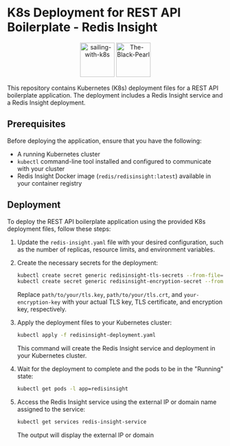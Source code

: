 # K8s Deployment for REST API Boilerplate - Redis Insight

<p align="center">
   <img src="https://kubernetes.io/images/kubernetes.png" alt="sailing-with-k8s" width="80">
   <img src="https://i.imgur.com/wGetVaj.png" alt="The-Black-Pearl" width="80">
</p>

This repository contains Kubernetes (K8s) deployment files for a REST API boilerplate application. The deployment includes a Redis Insight service and a Redis Insight deployment.

## Prerequisites

Before deploying the application, ensure that you have the following:

- A running Kubernetes cluster
- `kubectl` command-line tool installed and configured to communicate with your cluster
- Redis Insight Docker image (`redis/redisinsight:latest`) available in your container registry

## Deployment

To deploy the REST API boilerplate application using the provided K8s deployment files, follow these steps:

1. Update the `redis-insight.yaml` file with your desired configuration, such as the number of replicas, resource limits, and environment variables.

2. Create the necessary secrets for the deployment:

   ```bash
   kubectl create secret generic redisinsight-tls-secrets --from-file=tls.key=path/to/your/tls.key --from-file=tls.crt=path/to/your/tls.crt
   kubectl create secret generic redisinsight-encryption-secret --from-literal=encryption-key=your-encryption-key
   ```

   Replace `path/to/your/tls.key`, `path/to/your/tls.crt`, and `your-encryption-key` with your actual TLS key, TLS certificate, and encryption key, respectively.

3. Apply the deployment files to your Kubernetes cluster:

   ```bash
   kubectl apply -f redisinsight-deployment.yaml
   ```

   This command will create the Redis Insight service and deployment in your Kubernetes cluster.

4. Wait for the deployment to complete and the pods to be in the "Running" state:

   ```bash
   kubectl get pods -l app=redisinsight
   ```

5. Access the Redis Insight service using the external IP or domain name assigned to the service:

   ```bash
   kubectl get services redis-insight-service
   ```

   The output will display the external IP or domain

